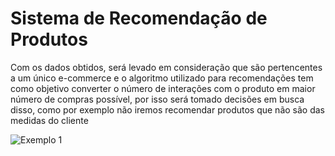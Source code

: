 # Sistema de Recomendação de Produtos

Com os dados obtidos, será levado em consideração que são pertencentes a um único e-commerce e o algoritmo utilizado para recomendações tem como objetivo converter o número de interações com o produto em maior número de compras possível, por isso será tomado decisões em busca disso, como por exemplo não iremos recomendar produtos que não são das medidas do cliente


![Exemplo 1](https://user-images.githubusercontent.com/118749134/205461369-331b52cb-1085-46ac-a0c7-bdaa12cd587c.png)
